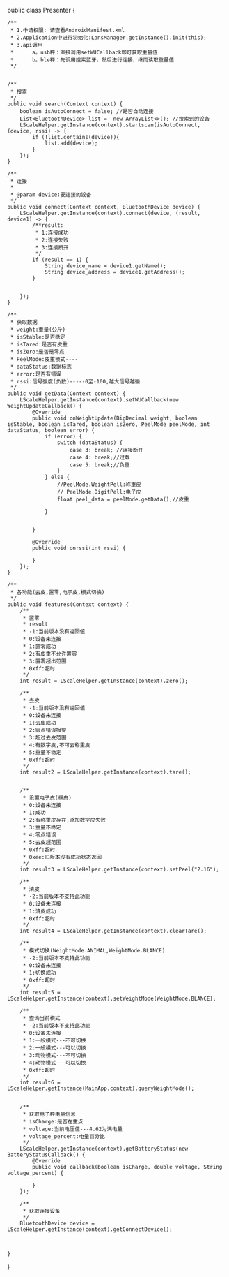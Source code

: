public class Presenter {

    /**
     * 1.申请权限: 请查看AndroidManifest.xml
     * 2.Application中进行初始化:LansManager.getInstance().init(this);
     * 3.api调用
     *      a。usb秤：直接调用setWUCallback即可获取重量值
     *      b。ble秤：先调用搜索蓝牙，然后进行连接，继而读取重量值
     */
    

    /**
     * 搜索
     */
    public void search(Context context) {
        boolean isAutoConnect = false; //是否自动连接
        List<BluetoothDevice> list =  new ArrayList<>(); //搜索到的设备
        LScaleHelper.getInstance(context).startscan(isAutoConnect, (device, rssi) -> {
            if (!list.contains(device)){
                list.add(device);
            }
        });
    }

    /**
     * 连接
     *
     * @param device:要连接的设备
     */
    public void connect(Context context, BluetoothDevice device) {
        LScaleHelper.getInstance(context).connect(device, (result, device1) -> {
            /**result:
             * 1:连接成功
             * 2:连接失败
             * 3:连接断开
             */
            if (result == 1) {
                String device_name = device1.getName();
                String device_address = device1.getAddress();
            }


        });
    }

    /**
     * 获取数据
     * weight:重量(公斤)
     * isStable:是否稳定
     * isTared:是否有皮重
     * isZero:是否是零点
     * PeelMode:皮重模式----
     * dataStatus:数据标志
     * error:是否有错误
     * rssi:信号强度(负数)-----0至-100,越大信号越强
     */
    public void getData(Context context) {
        LScaleHelper.getInstance(context).setWUCallback(new WeightUpdateCallback() {
            @Override
            public void onWeightUpdate(BigDecimal weight, boolean isStable, boolean isTared, boolean isZero, PeelMode peelMode, int dataStatus, boolean error) {
                if (error) {
                    switch (dataStatus) {
                        case 3: break; //连接断开
                        case 4: break;//过载
                        case 5: break;//负重
                    }
                } else {
                    //PeelMode.WeightPell:称重皮
                    // PeelMode.DigitPell:电子皮
                    float peel_data = peelMode.getData();//皮重

                }


            }

            @Override
            public void onrssi(int rssi) {

            }
        });
    }

    /**
     * 各功能(去皮,置零,电子皮,模式切换)
     */
    public void features(Context context) {
        /**
         * 置零
         * result
         * -1:当前版本没有返回值
         * 0:设备未连接
         * 1:置零成功
         * 2:有皮重不允许置零
         * 3:置零超出范围
         * 0xff:超时
         */
        int result = LScaleHelper.getInstance(context).zero();

        /**
         * 去皮
         * -1:当前版本没有返回值
         * 0:设备未连接
         * 1:去皮成功
         * 2:零点错误报警
         * 3:超过去皮范围
         * 4:有数字皮,不可去称重皮
         * 5:重量不稳定
         * 0xff:超时
         */
        int result2 = LScaleHelper.getInstance(context).tare();


        /**
         * 设置电子皮(框皮)
         * 0:设备未连接
         * 1:成功
         * 2:有称重皮存在,添加数字皮失败
         * 3:重量不稳定
         * 4:零点错误
         * 5:去皮超范围
         * 0xff:超时
         * 0xee:旧版本没有成功状态返回
         */
        int result3 = LScaleHelper.getInstance(context).setPeel("2.16");

        /**
         * 清皮
         * -2:当前版本不支持此功能
         * 0:设备未连接
         * 1:清皮成功
         * 0xff:超时
         */
        int result4 = LScaleHelper.getInstance(context).clearTare();

        /**
         * 模式切换(WeightMode.ANIMAL,WeightMode.BLANCE)
         * -2:当前版本不支持此功能
         * 0:设备未连接
         * 1:切换成功
         * 0xff:超时
         */
        int result5 = LScaleHelper.getInstance(context).setWeightMode(WeightMode.BLANCE);

        /**
         * 查询当前模式
         * -2:当前版本不支持此功能
         * 0:设备未连接
         * 1:一般模式---不可切换
         * 2:一般模式---可以切换
         * 3:动物模式---不可切换
         * 4:动物模式---可以切换
         * 0xff:超时
         */
        int result6 = LScaleHelper.getInstance(MainApp.context).queryWeightMode();


        /**
         * 获取电子秤电量信息
         * isCharge:是否在重点
         * voltage:当前电压值---4.62为满电量
         * voltage_percent:电量百分比
         */
        LScaleHelper.getInstance(context).getBatteryStatus(new BatteryStatusCallback() {
            @Override
            public void callback(boolean isCharge, double voltage, String voltage_percent) {

            }
        });

        /**
         * 获取连接设备
         */
        BluetoothDevice device = LScaleHelper.getInstance(context).getConnectDevice();



    }


}




























